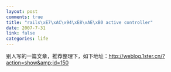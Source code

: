 ```yaml
--- 
layout: post
comments: true
title: "rails\xE7\xAC\x94\xE8\xAE\xB0 active controller"
date: 2007-7-31
link: false
categories: life
---
```

别人写的一篇文章，推荐整理下，如下地址：http://weblog.1ster.cn/?action=show&amp;id=150
